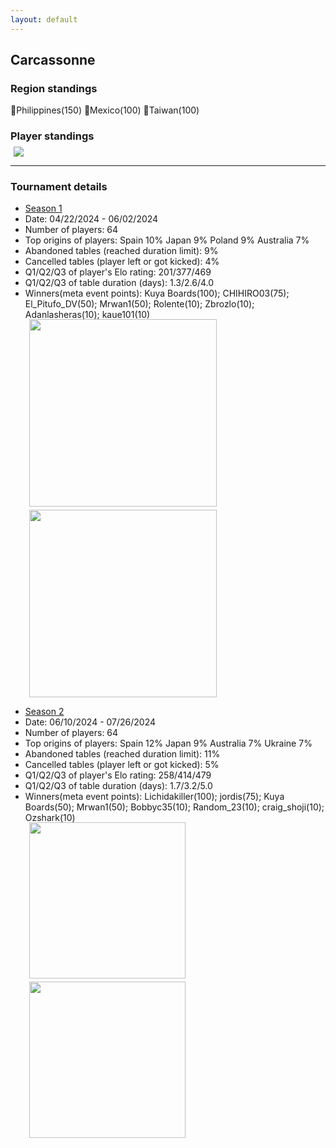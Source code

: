 ```yaml
---
layout: default
---
```

## Carcassonne 

### Region standings
🥇Philippines(150) 🥈Mexico(100) 🥉Taiwan(100)

### Player standings
<div>
 <img src="/wpoc/assets/images/CarcassonneRanking.png" style="display: block; margin-left: 5px; margin-bottom: 5px; margin-top: -10px"/>
</div>

---
### Tournament details

- [Season 1](https://boardgamearena.com/tournament?id=282971)
- Date: 04/22/2024 - 06/02/2024
- Number of players: 64
- Top origins of players: Spain 10% Japan 9% Poland 9% Australia 7% 
- Abandoned tables (reached duration limit): 9%
- Cancelled tables (player left or got kicked): 4% 
- Q1/Q2/Q3 of player's Elo rating: 201/377/469
- Q1/Q2/Q3 of table duration (days): 1.3/2.6/4.0
- Winners(meta event points): Kuya Boards(100); CHIHIRO03(75); El_Pitufo_DV(50); Mrwan1(50); Rolente(10); Zbrozlo(10); Adanlasheras(10); kaue101(10)

<div>
 <img src="/wpoc/assets/images/tournament/t_Carcassonne_Elo_20240604210808.png" width="300" style="display: block; margin-left: 30px; margin-bottom: 5px; margin-top:-15px"/>
</div>
<div>
 <img src="/wpoc/assets/images/tournament/t_Carcassonne_Duration_20240604210834.png" width="300" style="display: block; margin-left: 30px; margin-bottom: 5px;"/>
</div>




- [Season 2](https://boardgamearena.com/tournament?id=297014)
- Date: 06/10/2024 - 07/26/2024
- Number of players: 64
- Top origins of players: Spain 12% Japan 9% Australia 7% Ukraine 7%
- Abandoned tables (reached duration limit): 11%
- Cancelled tables (player left or got kicked): 5%
- Q1/Q2/Q3 of player's Elo rating: 258/414/479
- Q1/Q2/Q3 of table duration (days): 1.7/3.2/5.0
- Winners(meta event points): Lichidakiller(100); jordis(75); Kuya Boards(50); Mrwan1(50); Bobbyc35(10); Random_23(10); craig_shoji(10); Ozshark(10)

<div>
 <img src="/wpoc/assets/images/tournament/t_Carcassonne_Elo_20240726215448.png" width="250" style="display: block; margin-left: 30px; margin-bottom: 5px; margin-top:-15px"/>
</div>
<div>
 <img src="/wpoc/assets/images/tournament/t_Carcassonne_Duration_20240726225147.png" width="250" style="display: block; margin-left: 30px; margin-bottom: 5px;"/>
</div>


>>
